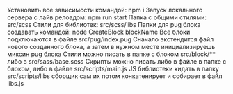 Установить все зависимости командой: npm i
Запуск локального сервера с лайв релоадом: npm run start
Папка с общими стилями: src/scss
Стили для библиотек: src/scss/libs
Папки для pug блока создавать командой: node CreateBlock blockName
Все блоки подключаются в файле src/pug/index.pug
Сначало экстендится файл нового созданного блока, а затем в нужном месте инициализируешь миксин pug блока
Стили можно писать в папке с блоком src/block/** либо в src/sass/base.scss
Скрипты можно писать либо в файле в папке с блоком, либо в файле src/scripts/main.js
JS библиотеки кидать в папку src/scripts/libs сборщик сам их потом конкатенирует и собирает в файл libs.js